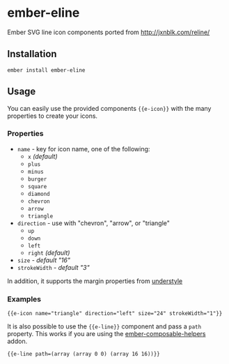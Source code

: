 # ember-eline

Ember SVG line icon components ported from http://jxnblk.com/reline/

## Installation

```ember install ember-eline```

## Usage

You can easily use the provided components `{{e-icon}}` with the many properties to create your icons.

### Properties
* `name` - key for icon name, one of the following:
  * `x` _(default)_
  * `plus`
  * `minus`
  * `burger`
  * `square`
  * `diamond`
  * `chevron`
  * `arrow`
  * `triangle`
* `direction` - use with "chevron", "arrow", or "triangle"
  * `up`
  * `down`
  * `left`
  * `right` _(default)_
* `size` - _default "16"_
* `strokeWidth` - _default "3"_

In addition, it supports the margin properties from [understyle](https://github.com/jxnblk/understyle#margin)

### Examples
```
{{e-icon name="triangle" direction="left" size="24" strokeWidth="1"}}
```

It is also possible to use the `{{e-line}}` component and pass a `path` property. This works if you are using the [ember-composable-helpers](https://github.com/DockYard/ember-composable-helpers) addon.
```
{{e-line path=(array (array 0 0) (array 16 16))}}
```
